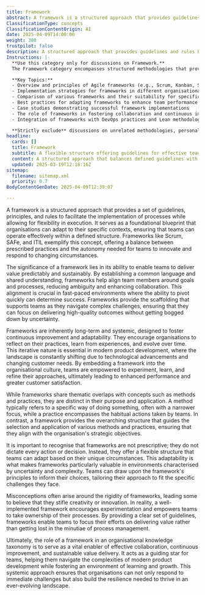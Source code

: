 ```yaml
---
title: Framework
abstract: A framework is a structured approach that provides guidelines, principles, and rules to facilitate process implementation while allowing flexibility in execution. Originating from methodologies like Scrum, SAFe, and ITIL, frameworks serve as foundational blueprints that organisations can adapt to their specific contexts, enabling effective team operations within a defined structure. Their importance lies in fostering predictable and sustainable value delivery by establishing a common language and shared understanding among team members, which enhances collaboration and reduces ambiguity in fast-paced environments. Frameworks support teams in navigating complex challenges, allowing them to focus on high-quality outcomes without being hindered by uncertainty. Designed for long-term systemic use, frameworks promote continuous improvement and adaptability, encouraging organisations to reflect on practices and evolve in response to technological advancements and changing customer needs. They empower teams to experiment and refine their approaches, ultimately enhancing performance and customer satisfaction. Unlike methods, which have a narrower focus, and practices, which are habitual actions, frameworks provide an overarching structure that guides the selection and application of various methods and practices in alignment with strategic objectives. Importantly, frameworks are not prescriptive; they offer a flexible structure that teams can tailor to their unique circumstances, dispelling misconceptions about rigidity and fostering an environment conducive to creativity and innovation. In summary, frameworks are vital enablers of effective collaboration, continuous improvement, and sustainable value delivery, guiding teams through the complexities of modern product development while promoting learning and growth.
ClassificationType: concepts
ClassificationContentOrigin: AI
date: 2025-04-09T14:00:00
weight: 380
trustpilot: false
description: A structured approach that provides guidelines and rules but allows flexibility in implementation (e.g., Scrum, SAFe, ITIL).
Instructions: |-
  **Use this category only for discussions on Framework.**  
  The Framework category encompasses structured methodologies that provide guidelines and rules for implementing Agile, DevOps, and Lean principles while allowing for flexibility in their application. This category is essential for understanding how various frameworks can be adapted to meet the unique needs of teams and organisations.

  **Key Topics:**
  - Overview and principles of Agile frameworks (e.g., Scrum, Kanban, SAFe)
  - Implementation strategies for frameworks in different organisational contexts
  - Comparison of various frameworks and their suitability for specific scenarios
  - Best practices for adapting frameworks to enhance team performance and business agility
  - Case studies demonstrating successful framework implementations
  - The role of frameworks in fostering collaboration and continuous improvement
  - Integration of frameworks with DevOps practices and Lean methodologies

  **Strictly exclude** discussions on unrelated methodologies, personal opinions on frameworks, or misinterpretations of the core principles of Agile, DevOps, and Lean philosophies. Also exclude content that only focuses on the contents of a framework.
headline:
  cards: []
  title: Framework
  subtitle: A flexible structure offering guidelines for effective team collaboration and project delivery across various methodologies and practices.
  content: A structured approach that balances defined guidelines with adaptability, enabling teams to enhance collaboration and optimise project outcomes. Posts should explore methodologies, roles, metrics, and tools that facilitate continuous improvement, stakeholder engagement, and effective decision-making in complex environments.
  updated: 2025-03-19T12:18:16Z
sitemap:
  filename: sitemap.xml
  priority: 0.7
BodyContentGenDate: 2025-04-09T12:39:07

---
```

A framework is a structured approach that provides a set of guidelines, principles, and rules to facilitate the implementation of processes while allowing for flexibility in execution. It serves as a foundational blueprint that organisations can adapt to their specific contexts, ensuring that teams can operate effectively within a defined structure. Frameworks like Scrum, SAFe, and ITIL exemplify this concept, offering a balance between prescribed practices and the autonomy needed for teams to innovate and respond to changing circumstances.

The significance of a framework lies in its ability to enable teams to deliver value predictably and sustainably. By establishing a common language and shared understanding, frameworks help align team members around goals and processes, reducing ambiguity and enhancing collaboration. This alignment is crucial in fast-paced environments where the ability to pivot quickly can determine success. Frameworks provide the scaffolding that supports teams as they navigate complex challenges, ensuring that they can focus on delivering high-quality outcomes without getting bogged down by uncertainty.

Frameworks are inherently long-term and systemic, designed to foster continuous improvement and adaptability. They encourage organisations to reflect on their practices, learn from experiences, and evolve over time. This iterative nature is essential in modern product development, where the landscape is constantly shifting due to technological advancements and changing customer needs. By embedding a framework into the organisational culture, teams are empowered to experiment, learn, and refine their approaches, ultimately leading to enhanced performance and greater customer satisfaction.

While frameworks share thematic overlaps with concepts such as methods and practices, they are distinct in their purpose and application. A method typically refers to a specific way of doing something, often with a narrower focus, while a practice encompasses the habitual actions taken by teams. In contrast, a framework provides the overarching structure that guides the selection and application of various methods and practices, ensuring that they align with the organisation's strategic objectives.

It is important to recognise that frameworks are not prescriptive; they do not dictate every action or decision. Instead, they offer a flexible structure that teams can adapt based on their unique circumstances. This adaptability is what makes frameworks particularly valuable in environments characterised by uncertainty and complexity. Teams can draw upon the framework's principles to inform their choices, tailoring their approach to fit the specific challenges they face.

Misconceptions often arise around the rigidity of frameworks, leading some to believe that they stifle creativity or innovation. In reality, a well-implemented framework encourages experimentation and empowers teams to take ownership of their processes. By providing a clear set of guidelines, frameworks enable teams to focus their efforts on delivering value rather than getting lost in the minutiae of process management.

Ultimately, the role of a framework in an organisational knowledge taxonomy is to serve as a vital enabler of effective collaboration, continuous improvement, and sustainable value delivery. It acts as a guiding star for teams, helping them navigate the complexities of modern product development while fostering an environment of learning and growth. This systemic approach ensures that organisations can not only respond to immediate challenges but also build the resilience needed to thrive in an ever-evolving landscape.
